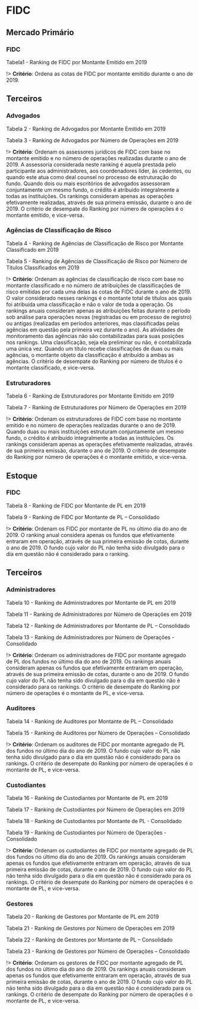 # FIDC

## Mercado Primário 

### FIDC 

Tabela1 - Ranking de FIDC por Montante Emitido em 2019 

!> **Critério**: Ordena as cotas de FIDC por montante emitido durante o ano de 2019. 

## Terceiros 

### Advogados 

Tabela 2 - Ranking de Advogados por Montante Emitido em 2019 

Tabela 3 - Ranking de Advogados por Número de Operações em 2019 

!> **Critério**: Ordenam os assessores jurídicos de FIDC com base no montante emitido e no número de operações realizadas durante o ano de 2019. A assessoria considerada neste ranking é aquela prestada pelo participante aos administradores, aos coordenadores líder, às cedentes, ou quando este atua como deal counsel no processo de estruturação do fundo. Quando dois ou mais escritórios de advogados assessoram conjuntamente um mesmo fundo, o crédito é atribuído integralmente a todas as instituições. Os rankings consideram apenas as operações efetivamente realizadas, através de sua primeira emissão, durante o ano de 2019. O critério de desempate do Ranking por número de operações é o montante emitido, e vice-versa. 

### Agências de Classificação de Risco 

Tabela 4 - Ranking de Agências de Classificação de Risco por Montante Classificado em 2019 

Tabela 5 - Ranking de Agências de Classificação de Risco por Número de Títulos Classificados em 2019 

!> **Critério**: Ordenam as agências de classificação de risco com base no montante classificado e no número de atribuições de classificações de risco emitidas por cada uma delas às cotas de FIDC durante o ano de 2019. O valor considerado nesses rankings é o montante total de títulos aos quais foi atribuída uma classificação e não o valor de toda a operação. Os rankings anuais consideram apenas as atribuições feitas durante o período sob análise para operações novas (registradas ou em processo de registro) ou antigas (realizadas em períodos anteriores, mas classificadas pelas agências em questão pela primeira vez durante o ano). As atividades de monitoramento das agências não são contabilizadas para suas posições nos rankings. Uma classificação, seja ela preliminar ou não, é contabilizada uma única vez. Quando um título recebe classificações de duas ou mais agências, o montante objeto da classificação é atribuído a ambas as agências. O critério de desempate do Ranking por número de títulos é o montante classificado, e vice-versa. 

### Estruturadores 

Tabela 6 - Ranking de Estruturadores por Montante Emitido em 2019 

Tabela 7 - Ranking de Estruturadores por Número de Operações em 2019 

!> **Critério**: Ordenam os estruturadores de FIDC com base no montante emitido e no número de operações realizadas durante o ano de 2019. Quando duas ou mais instituições estruturam conjuntamente um mesmo fundo, o crédito é atribuído integralmente a todas as instituições. Os rankings consideram apenas as operações efetivamente realizadas, através de sua primeira emissão, durante o ano de 2019. O critério de desempate do Ranking por número de operações é o montante emitido, e vice-versa. 

## Estoque 

### FIDC 

Tabela 8 - Ranking de FIDC por Montante de PL em 2019 

Tabela 9 - Ranking de FIDC por Montante de PL – Consolidado 

!> **Critério**: Ordenam os FIDC por montante de PL no último dia do ano de 2019. O ranking anual considera apenas os fundos que efetivamente entraram em operação, através de sua primeira emissão de cotas, durante o ano de 2019. O fundo cujo valor do PL não tenha sido divulgado para o dia em questão não é considerado para o ranking. 

## Terceiros 

### Administradores 

Tabela 10 - Ranking de Administradores por Montante de PL em 2019 

Tabela 11 - Ranking de Administradores por Número de Operações em 2019 

Tabela 12 - Ranking de Administradores por Montante de PL – Consolidado 

Tabela 13 - Ranking de Administradores por Número de Operações - Consolidado 

!> **Critério**: Ordenam os administradores de FIDC por montante agregado de PL dos fundos no último dia do ano de 2019. Os rankings anuais consideram apenas os fundos que efetivamente entraram em operação, através de sua primeira emissão de cotas, durante o ano de 2019. O fundo cujo valor do PL não tenha sido divulgado para o dia em questão não é considerado para os rankings. O critério de desempate do Ranking por número de operações é o montante de PL, e vice-versa. 

### Auditores 

Tabela 14 - Ranking de Auditores por Montante de PL – Consolidado 

Tabela 15 - Ranking de Auditores por Número de Operações – Consolidado  

!> **Critério**: Ordenam os auditores de FIDC por montante agregado de PL dos fundos no último dia do ano de 2019. O fundo cujo valor do PL não tenha sido divulgado para o dia em questão não é considerado para os rankings. O critério de desempate do Ranking por número de operações é o montante de PL, e vice-versa. 

### Custodiantes 

Tabela 16 - Ranking de Custodiantes por Montante de PL em 2019 

Tabela 17 - Ranking de Custodiantes por Número de Operações em 2019 

Tabela 18 - Ranking de Custodiantes por Montante de PL - Consolidado 

Tabela 19 - Ranking de Custodiantes por Número de Operações - Consolidado 

!> **Critério**: Ordenam os custodiantes de FIDC por montante agregado de PL dos fundos no último dia do ano de 2019. Os rankings anuais consideram apenas os fundos que efetivamente entraram em operação, através de sua primeira emissão de cotas, durante o ano de 2019. O fundo cujo valor do PL não tenha sido divulgado para o dia em questão não é considerado para os rankings. O critério de desempate do Ranking por número de operações é o montante de PL, e vice-versa. 

### Gestores 

Tabela 20 - Ranking de Gestores por Montante de PL em 2019 

Tabela 21 - Ranking de Gestores por Número de Operações em 2019 

Tabela 22 - Ranking de Gestores por Montante de PL – Consolidado 

Tabela 23 - Ranking de Gestores por Número de Operações – Consolidado 

!> **Critério**: Ordenam os gestores de FIDC por montante agregado de PL dos fundos no último dia do ano de 2019. Os rankings anuais consideram apenas os fundos que efetivamente entraram em operação, através de sua primeira emissão de cotas, durante o ano de 2019. O fundo cujo valor do PL não tenha sido divulgado para o dia em questão não é considerado para os rankings. O critério de desempate do Ranking por número de operações é o montante de PL, e vice-versa. 
